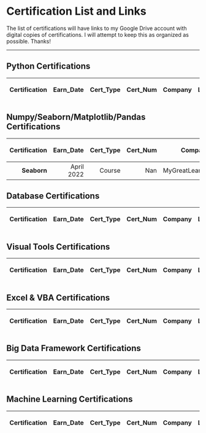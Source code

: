 <h1>Certification List and Links </h1>

The list of certifications will have links to my Google Drive account with digital copies of certifications. I will attempt to keep this as organized as possible. Thanks!

<hr/>

<h2>Python Certifications</h2>

| <p align='center'>Certification</p> | <p align='center'>Earn_Date</p> | <p align='center'>Cert_Type</p> | <p align='center'>Cert_Num</p> | <p align='center'>Company</p> | <p align='center'>Link</p> |
|----:|----:|----:|----:|----:|----:|


<h2>Numpy/Seaborn/Matplotlib/Pandas Certifications</h2>

| <p align='center'>Certification</p> | <p align='center'>Earn_Date</p> | <p align='center'>Cert_Type</p> | <p align='center'>Cert_Num</p> | <p align='center'>Company</p> | <p align='center'>Link</p> |
|----:|----:|----:|----:|----:|----:|
| <b>Seaborn</b> | April 2022 | Course | Nan | MyGreatLearning.com | <a href='https://drive.google.com/file/d/1_nKRihGOZb0xA4dpM_8LQU6TcMvopLPv/view?usp=sharing'>Link</a>

<h2>Database Certifications</h2>

| <p align='center'>Certification</p> | <p align='center'>Earn_Date</p> | <p align='center'>Cert_Type</p> | <p align='center'>Cert_Num</p> | <p align='center'>Company</p> | <p align='center'>Link</p> |
|----:|----:|----:|----:|----:|----:|


<h2>Visual Tools Certifications</h2>

| <p align='center'>Certification</p> | <p align='center'>Earn_Date</p> | <p align='center'>Cert_Type</p> | <p align='center'>Cert_Num</p> | <p align='center'>Company</p> | <p align='center'>Link</p> |
|----:|----:|----:|----:|----:|----:|


<h2>Excel & VBA Certifications</h2>

| <p align='center'>Certification</p> | <p align='center'>Earn_Date</p> | <p align='center'>Cert_Type</p> | <p align='center'>Cert_Num</p> | <p align='center'>Company</p> | <p align='center'>Link</p> |
|----:|----:|----:|----:|----:|----:|


<h2>Big Data Framework Certifications</h2>

| <p align='center'>Certification</p> | <p align='center'>Earn_Date</p> | <p align='center'>Cert_Type</p> | <p align='center'>Cert_Num</p> | <p align='center'>Company</p> | <p align='center'>Link</p> |
|----:|----:|----:|----:|----:|----:|


<h2>Machine Learning Certifications</h2>

| <p align='center'>Certification</p> | <p align='center'>Earn_Date</p> | <p align='center'>Cert_Type</p> | <p align='center'>Cert_Num</p> | <p align='center'>Company</p> | <p align='center'>Link</p> |
|----:|----:|----:|----:|----:|----:|


